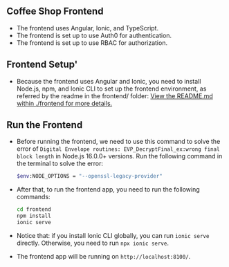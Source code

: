 ## Coffee Shop Frontend

- The frontend uses Angular, Ionic, and TypeScript.
- The frontend is set up to use Auth0 for authentication.
- The frontend is set up to use RBAC for authorization.

## Frontend Setup'

- Because the frontend uses Angular and Ionic, you need to install Node.js, npm, and Ionic CLI to set up the frontend environment, as referred by the readme in the frontend/ folder: [View the README.md within ./frontend for more details.](./frontend/README.md)

## Run the Frontend

- Before running the frontend, we need to use this command to solve the error of `Digital Envelope routines: EVP_DecryptFinal_ex:wrong final block length` in Node.js 16.0.0+ versions. Run the following command in the terminal to solve the error:

  ```bash
  $env:NODE_OPTIONS = "--openssl-legacy-provider"
  ```

- After that, to run the frontend app, you need to run the following commands:
  ```bash
  cd frontend
  npm install
  ionic serve
  ```
- Notice that: if you install Ionic CLI globally, you can run `ionic serve` directly. Otherwise, you need to run `npx ionic serve`.
- The frontend app will be running on `http://localhost:8100/`.
